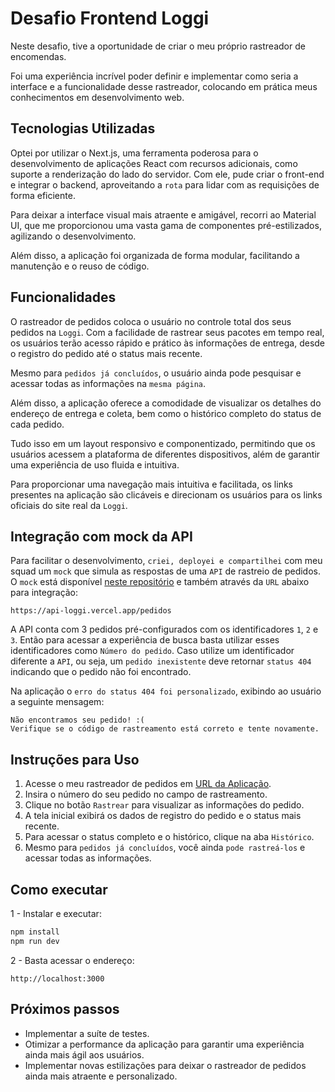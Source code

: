 # Desafio Frontend Loggi

Neste desafio, tive a oportunidade de criar o meu próprio rastreador de encomendas. 

Foi uma experiência incrível poder definir e implementar como seria a interface e a funcionalidade desse rastreador, colocando em prática meus conhecimentos em desenvolvimento web.

## Tecnologias Utilizadas
Optei por utilizar o Next.js, uma ferramenta poderosa para o desenvolvimento de aplicações React com recursos adicionais, como suporte a renderização do lado do servidor. Com ele, pude criar o front-end e integrar  o backend, aproveitando a `rota` para lidar com as requisições de forma eficiente.

Para deixar a interface visual mais atraente e amigável, recorri ao Material UI, que me proporcionou uma vasta gama de componentes pré-estilizados, agilizando o desenvolvimento.

Além disso, a aplicação foi organizada de forma modular, facilitando a manutenção e o reuso de código.

## Funcionalidades

O rastreador de pedidos coloca o usuário no controle total dos seus pedidos na `Loggi`. Com a facilidade de rastrear seus pacotes em tempo real, os usuários terão acesso rápido e prático às informações de entrega, desde o registro do pedido até o status mais recente.

Mesmo para `pedidos já concluídos`, o usuário ainda pode  pesquisar e acessar todas as informações na `mesma página`.

 Além disso, a aplicação oferece a comodidade de visualizar os detalhes do endereço de entrega e coleta, bem como o histórico completo do status de cada pedido. 

Tudo isso em um layout responsivo e componentizado, permitindo que os usuários acessem a plataforma de diferentes dispositivos, além de garantir uma experiência de uso fluida e intuitiva. 

Para proporcionar uma navegação mais intuitiva e facilitada, os links presentes na aplicação são clicáveis e direcionam os usuários para os links oficiais do site real da `Loggi`.

## Integração com mock da API

Para facilitar o desenvolvimento, `criei, deployei e compartilhei` com meu squad um `mock` que simula as respostas de uma `API` de rastreio de pedidos. O `mock` está disponível [neste repositório](https://github.com/ThainaraTabile/api-loggi) e também através da `URL` abaixo para integração:

```
https://api-loggi.vercel.app/pedidos
```


A API conta com 3 pedidos pré-configurados com os identificadores `1`, `2` e `3`. Então para acessar a experiência de busca basta utilizar esses identificadores como `Número do pedido`. 
Caso utilize um identificador diferente a `API`, ou seja, um `pedido inexistente` deve retornar `status 404` indicando que o pedido não foi encontrado.

Na aplicação o `erro do status 404 foi personalizado`, exibindo ao usuário a seguinte mensagem:

```
Não encontramos seu pedido! :(
Verifique se o código de rastreamento está correto e tente novamente.
```



## Instruções para Uso

1. Acesse o meu rastreador de pedidos em [URL da Aplicação](https://desafio-frontend-ten-xi.vercel.app/).
2. Insira o número do seu pedido no campo de rastreamento.
3. Clique no botão `Rastrear` para visualizar as informações do pedido.
4. A tela inicial exibirá os dados de registro do pedido e o status mais recente.
5. Para acessar o status completo e o histórico, clique na aba `Histórico`.
6. Mesmo para `pedidos já concluídos`, você ainda `pode rastreá-los` e acessar todas as informações.
## Como executar



1 - Instalar e executar:
```bash
npm install
npm run dev
```

2 - Basta acessar o endereço:

```http://localhost:3000```


## Próximos passos

- Implementar a suíte de testes.
- Otimizar a performance da aplicação para garantir uma experiência ainda mais ágil aos usuários.
- Implementar novas estilizações para deixar o rastreador de pedidos ainda mais atraente e personalizado.

